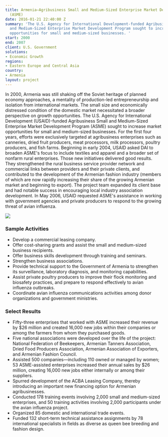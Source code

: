 ```yaml
---
title: Armenia—Agribusiness Small and Medium-Sized Enterprise Market Development Program
  (ASME)
date: 2016-01-21 22:40:00 Z
summary: 'The U.S. Agency for International Development-funded Agribusiness Small
  and Medium-Sized Enterprise Market Development Program sought to increase market
  opportunities for small and medium-sized businesses. '
start: 2000
end: 2007
client: U.S. Government
solutions:
- Economic Growth
regions:
- Eastern Europe and Central Asia
country:
- Armenia
layout: project
---
```


In 2000, Armenia was still shaking off the Soviet heritage of planned economy approaches, a mentality of production-led entrepreneurship and isolation from international markets. The small size and economically distressed condition of the domestic market necessitated a broader perspective on growth opportunities. The U.S. Agency for International Development (USAID)-funded Agribusiness Small and Medium-Sized Enterprise Market Development Program (ASME) sought to increase market opportunities for small and medium-sized businesses. For the first four years, efforts were exclusively targeted at agribusiness enterprises such as canneries, dried fruit producers, meat processors, milk processors, poultry producers, and fish farms. Beginning in early 2004, USAID asked DAI to broaden ASME's focus to include textiles and apparel and a broader set of nonfarm rural enterprises. Those new initiatives delivered good results. They strengthened the rural business service provider network and commercial links between providers and their private clients, and contributed to the development of the Armenian fashion industry (members of which are now rapidly increasing their share of the growing Armenian market and beginning to export). The project team expanded its client base and had notable success in encouraging local industry association development. In May 2006, USAID requested ASME's assistance in working with government agencies and private producers to respond to the growing threat of avian influenza.

![][1]

### Sample Activities

* Develop a commercial leasing company.
* Offer cost-sharing grants and assist the small and medium-sized business recipients.
* Offer business skills development through training and seminars.
* Strengthen business associations.
* Provide technical support to the Government of Armenia to strengthen its surveillance, laboratory diagnosis, and monitoring capabilities.
* Assist private poultry producers to improve their flock monitoring and biosafety practices, and prepare to respond effectively to avian influenza outbreaks.
* Coordinate avian influenza communications activities among donor organizations and government ministries.

### Select Results

* Fifty-three enterprises that worked with ASME increased their revenue by $26 million and created 16,000 new jobs within their companies or among the farmers from whom they purchased goods.
* Five national associations were developed over the life of the project: National Federation of Beekeepers, Armenian Tanners Association, Dried Food Producers Association, Armenian Association of Exporters, and Armenian Fashion Council.
* Assisted 500 companies—including 110 owned or managed by women; 53 ASME-assisted enterprises increased their annual sales by $26 million, creating 16,000 new jobs either internally or among their suppliers.
* Spurred development of the ACBA Leasing Company, thereby introducing an important new financing option for Armenian agribusinesses.
* Conducted 178 training events involving 2,000 small and medium-sized enterprises, and 50 training activities involving 2,000 participants under the avian influenza project.
* Organized 85 domestic and international trade events.
* Funded 132 short-term technical assistance assignments by 78 international specialists in fields as diverse as queen bee breeding and fashion design.

[1]: https://assetify-dai.com/projects/ArmeniaTomatoProcessing.jpg
